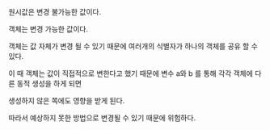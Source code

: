 원시값은 변경 불가능한 값이다.   

객체는 변경 가능한 값이다.

객체는 값 자체가 변경 될 수 있기 때문에 여러개의 식별자가 하나의 객체를 공유 할 수 있다.

이 때 객체는 값이 직접적으로 변한다고 했기 때문에 변수 a와 b 를 통해 각각 객체에 다른 동적 생성을 하게 되면

생성하지 않은 쪽에도 영향을 받게 된다.

따라서 예상하지 못한 방법으로 변경될 수 있기 때문에 위험하다.
